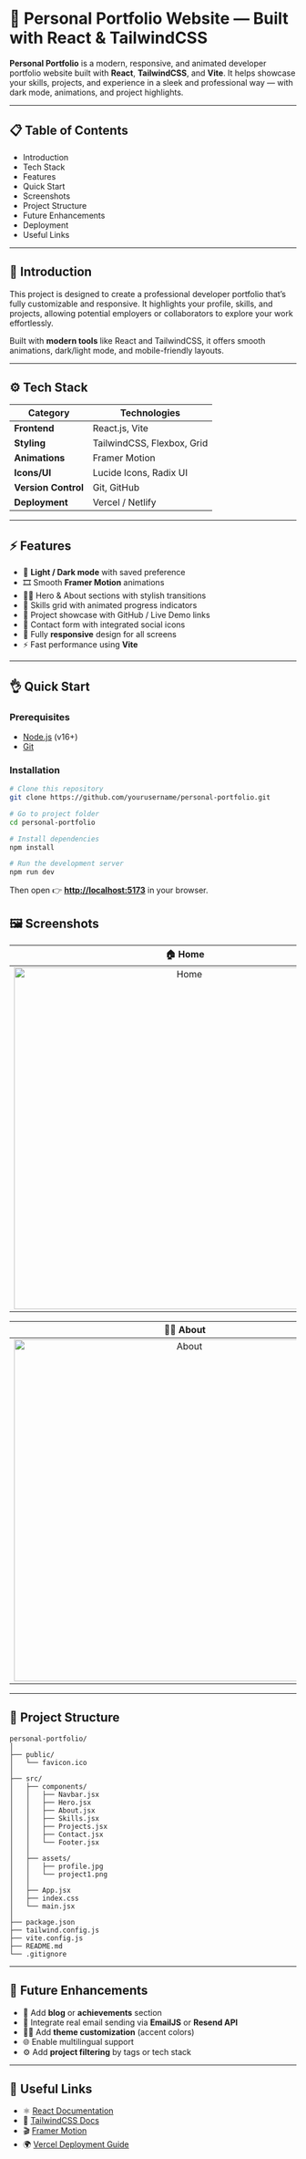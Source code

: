 
# 💼 Personal Portfolio Website — Built with React & TailwindCSS

**Personal Portfolio** is a modern, responsive, and animated developer portfolio website built with **React**, **TailwindCSS**, and **Vite**.
It helps showcase your skills, projects, and experience in a sleek and professional way — with dark mode, animations, and project highlights.

---

## 📋 Table of Contents

* Introduction
* Tech Stack
* Features
* Quick Start
* Screenshots
* Project Structure
* Future Enhancements
* Deployment
* Useful Links

---

## 🚀 Introduction

This project is designed to create a professional developer portfolio that’s fully customizable and responsive.
It highlights your profile, skills, and projects, allowing potential employers or collaborators to explore your work effortlessly.

Built with **modern tools** like React and TailwindCSS, it offers smooth animations, dark/light mode, and mobile-friendly layouts.

---

## ⚙️ Tech Stack

| Category            | Technologies               |
| ------------------- | -------------------------- |
| **Frontend**        | React.js, Vite             |
| **Styling**         | TailwindCSS, Flexbox, Grid |
| **Animations**      | Framer Motion              |
| **Icons/UI**        | Lucide Icons, Radix UI     |
| **Version Control** | Git, GitHub                |
| **Deployment**      | Vercel / Netlify           |

---

## ⚡️ Features

* 🌙 **Light / Dark mode** with saved preference
* 🎞️ Smooth **Framer Motion** animations
* 🧑‍💻 Hero & About sections with stylish transitions
* 🧩 Skills grid with animated progress indicators
* 🧠 Project showcase with GitHub / Live Demo links
* 💌 Contact form with integrated social icons
* 📱 Fully **responsive** design for all screens
* ⚡️ Fast performance using **Vite**

---

## 👌 Quick Start

### Prerequisites

* [Node.js](https://nodejs.org/) (v16+)
* [Git](https://git-scm.com/)

### Installation

```bash
# Clone this repository
git clone https://github.com/yourusername/personal-portfolio.git

# Go to project folder
cd personal-portfolio

# Install dependencies
npm install

# Run the development server
npm run dev
```

Then open 👉 **[http://localhost:5173](http://localhost:5173)** in your browser.




## 🖼️ Screenshots

|                                                        🏠 Home                                                       |                                                        💻 Projects                                                       |
| :------------------------------------------------------------------------------------------------------------------: | :----------------------------------------------------------------------------------------------------------------------: |
| <img width="600" alt="Home" src="https://github.com/user-attachments/assets/bb6b3d44-e6a5-432f-bdc1-d7f42ba8783c" /> | <img width="600" alt="Projects" src="https://github.com/user-attachments/assets/90c8a233-ecae-4be6-830d-3ebbddd8c5a3" /> |

|                                                      🧑‍💼 About                                                      |                                                        📱 Responsive                                                       |
| :-------------------------------------------------------------------------------------------------------------------: | :------------------------------------------------------------------------------------------------------------------------: |
| <img width="600" alt="About" src="https://github.com/user-attachments/assets/5ebd4224-1e2e-4192-9f7e-c1eaa0a913be" /> | <img width="600" alt="Responsive" src="https://github.com/user-attachments/assets/038f13cb-c085-49dc-8220-83123fe8bcd5" /> |



---

## 🧱 Project Structure
```
personal-portfolio/
│
├── public/
│   └── favicon.ico
│
├── src/
│   ├── components/
│   │   ├── Navbar.jsx
│   │   ├── Hero.jsx
│   │   ├── About.jsx
│   │   ├── Skills.jsx
│   │   ├── Projects.jsx
│   │   ├── Contact.jsx
│   │   └── Footer.jsx
│   │
│   ├── assets/
│   │   ├── profile.jpg
│   │   └── project1.png
│   │
│   ├── App.jsx
│   ├── index.css
│   └── main.jsx
│
├── package.json
├── tailwind.config.js
├── vite.config.js
├── README.md
└── .gitignore
```

---

## 🌟 Future Enhancements

* 🧭 Add **blog** or **achievements** section
* 📧 Integrate real email sending via **EmailJS** or **Resend API**
* 🧑‍🎨 Add **theme customization** (accent colors)
* 🌐 Enable multilingual support
* ⚙️ Add **project filtering** by tags or tech stack


---

## 🔗 Useful Links

* ⚛️ [React Documentation](https://react.dev/)
* 🎨 [TailwindCSS Docs](https://tailwindcss.com/docs)
* 🎬 [Framer Motion](https://www.framer.com/motion/)
* 🌍 [Vercel Deployment Guide](https://vercel.com/docs)


